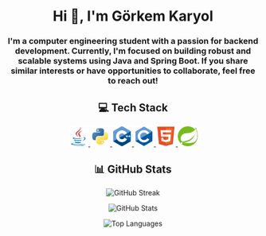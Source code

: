 <h1 align="center">Hi 👋, I'm Görkem Karyol</h1>
<h3 align="center">I'm a computer engineering student with a passion for backend development. Currently, I'm focused on building robust and scalable systems using Java and Spring Boot. If you share similar interests or have opportunities to collaborate, feel free to reach out! </h3>

<!-- Tech Stack -->
<h2 align="center">💻 Tech Stack</h2>
<p align="center"> 
  <a href="https://www.java.com" target="_blank" rel="noreferrer"> 
    <img src="https://raw.githubusercontent.com/devicons/devicon/master/icons/java/java-original.svg" alt="java" width="40" height="40"/> 
  </a> 
  <a href="https://www.python.org" target="_blank" rel="noreferrer"> 
    <img src="https://raw.githubusercontent.com/devicons/devicon/master/icons/python/python-original.svg" alt="python" width="40" height="40"/> 
  </a> 
  <a href="https://www.cplusplus.com/" target="_blank" rel="noreferrer"> 
    <img src="https://raw.githubusercontent.com/devicons/devicon/master/icons/cplusplus/cplusplus-original.svg" alt="cplusplus" width="40" height="40"/> 
  </a> 
  <a href="https://www.gnu.org/software/gcc/" target="_blank" rel="noreferrer"> 
    <img src="https://raw.githubusercontent.com/devicons/devicon/master/icons/c/c-original.svg" alt="c" width="40" height="40"/> 
  </a> 
  <a href="https://developer.mozilla.org/en-US/docs/Web/HTML" target="_blank" rel="noreferrer"> 
    <img src="https://raw.githubusercontent.com/devicons/devicon/master/icons/html5/html5-original.svg" alt="html" width="40" height="40"/> 
  </a> 
  <a href="https://spring.io/projects/spring-framework" target="_blank" rel="noreferrer"> 
    <img src="https://raw.githubusercontent.com/devicons/devicon/master/icons/spring/spring-original.svg" alt="spring" width="40" height="40"/> 
  </a>
</p>



<!-- GitHub Stats -->
<h2 align="center">📊 GitHub Stats</h2>

<div align="center">

  ![GitHub Streak](https://streak-stats.demolab.com?user=Glory42&theme=default&hide_border=true&border_radius=5)

  ![GitHub Stats](https://github-readme-stats.vercel.app/api?username=Glory42&show_icons=true&theme=default&hide_border=true)

  ![Top Languages](https://github-readme-stats.vercel.app/api/top-langs/?username=Glory42&layout=compact&theme=default&hide_border=true)

</div>

